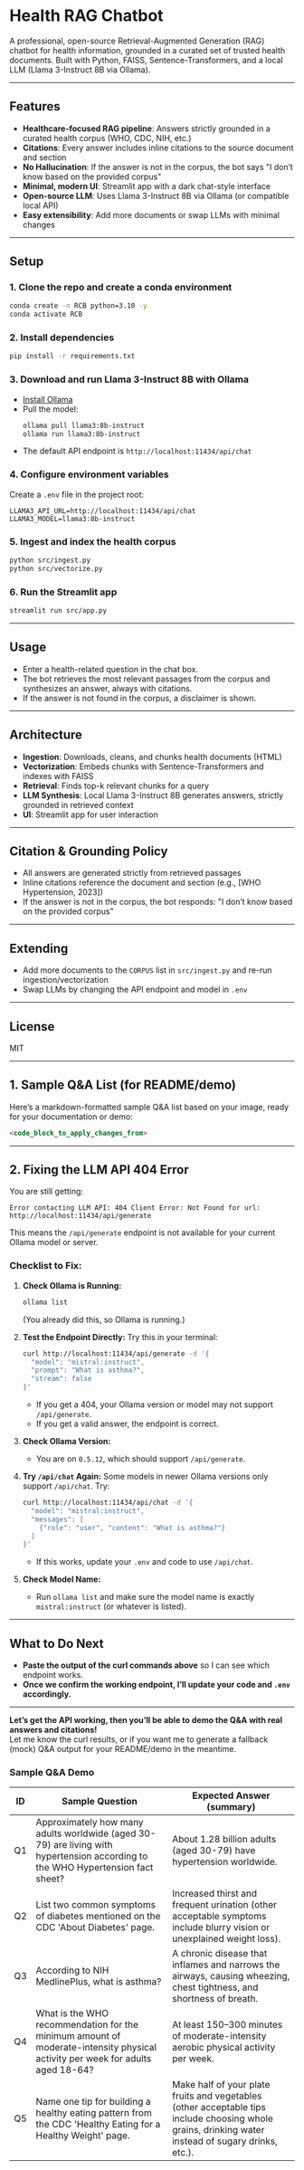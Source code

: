 # Health RAG Chatbot

A professional, open-source Retrieval-Augmented Generation (RAG) chatbot for health information, grounded in a curated set of trusted health documents. Built with Python, FAISS, Sentence-Transformers, and a local LLM (Llama 3-Instruct 8B via Ollama).

---

## Features
- **Healthcare-focused RAG pipeline**: Answers strictly grounded in a curated health corpus (WHO, CDC, NIH, etc.)
- **Citations**: Every answer includes inline citations to the source document and section
- **No Hallucination**: If the answer is not in the corpus, the bot says "I don’t know based on the provided corpus"
- **Minimal, modern UI**: Streamlit app with a dark chat-style interface
- **Open-source LLM**: Uses Llama 3-Instruct 8B via Ollama (or compatible local API)
- **Easy extensibility**: Add more documents or swap LLMs with minimal changes

---

## Setup

### 1. Clone the repo and create a conda environment
```bash
conda create -n RCB python=3.10 -y
conda activate RCB
```

### 2. Install dependencies
```bash
pip install -r requirements.txt
```

### 3. Download and run Llama 3-Instruct 8B with Ollama
- [Install Ollama](https://ollama.com/download)
- Pull the model:
  ```bash
  ollama pull llama3:8b-instruct
  ollama run llama3:8b-instruct
  ```
- The default API endpoint is `http://localhost:11434/api/chat`

### 4. Configure environment variables
Create a `.env` file in the project root:
```
LLAMA3_API_URL=http://localhost:11434/api/chat
LLAMA3_MODEL=llama3:8b-instruct
```

### 5. Ingest and index the health corpus
```bash
python src/ingest.py
python src/vectorize.py
```

### 6. Run the Streamlit app
```bash
streamlit run src/app.py
```

---

## Usage
- Enter a health-related question in the chat box.
- The bot retrieves the most relevant passages from the corpus and synthesizes an answer, always with citations.
- If the answer is not found in the corpus, a disclaimer is shown.

---

## Architecture
- **Ingestion**: Downloads, cleans, and chunks health documents (HTML)
- **Vectorization**: Embeds chunks with Sentence-Transformers and indexes with FAISS
- **Retrieval**: Finds top-k relevant chunks for a query
- **LLM Synthesis**: Local Llama 3-Instruct 8B generates answers, strictly grounded in retrieved context
- **UI**: Streamlit app for user interaction

---

## Citation & Grounding Policy
- All answers are generated strictly from retrieved passages
- Inline citations reference the document and section (e.g., [WHO Hypertension, 2023])
- If the answer is not in the corpus, the bot responds: "I don’t know based on the provided corpus"

---

## Extending
- Add more documents to the `CORPUS` list in `src/ingest.py` and re-run ingestion/vectorization
- Swap LLMs by changing the API endpoint and model in `.env`

---

## License
MIT 

---

## 1. **Sample Q&A List (for README/demo)**

Here’s a markdown-formatted sample Q&A list based on your image, ready for your documentation or demo:

```markdown
<code_block_to_apply_changes_from>
```

---

## 2. **Fixing the LLM API 404 Error**

You are still getting:
```
Error contacting LLM API: 404 Client Error: Not Found for url: http://localhost:11434/api/generate
```
This means the `/api/generate` endpoint is not available for your current Ollama model or server.

### **Checklist to Fix:**

1. **Check Ollama is Running:**
   ```bash
   ollama list
   ```
   (You already did this, so Ollama is running.)

2. **Test the Endpoint Directly:**
   Try this in your terminal:
   ```bash
   curl http://localhost:11434/api/generate -d '{
     "model": "mistral:instruct",
     "prompt": "What is asthma?",
     "stream": false
   }'
   ```
   - If you get a 404, your Ollama version or model may not support `/api/generate`.
   - If you get a valid answer, the endpoint is correct.

3. **Check Ollama Version:**
   - You are on `0.5.12`, which should support `/api/generate`.

4. **Try `/api/chat` Again:**
   Some models in newer Ollama versions only support `/api/chat`. Try:
   ```bash
   curl http://localhost:11434/api/chat -d '{
     "model": "mistral:instruct",
     "messages": [
       {"role": "user", "content": "What is asthma?"}
     ]
   }'
   ```
   - If this works, update your `.env` and code to use `/api/chat`.

5. **Check Model Name:**
   - Run `ollama list` and make sure the model name is exactly `mistral:instruct` (or whatever is listed).

---

## **What to Do Next**

- **Paste the output of the curl commands above** so I can see which endpoint works.
- **Once we confirm the working endpoint, I’ll update your code and `.env` accordingly.**

---

**Let’s get the API working, then you’ll be able to demo the Q&A with real answers and citations!**  
Let me know the curl results, or if you want me to generate a fallback (mock) Q&A output for your README/demo in the meantime.

### Sample Q&A Demo

| ID  | Sample Question                                                                                                   | Expected Answer (summary)                                                                                  |
|-----|------------------------------------------------------------------------------------------------------------------|------------------------------------------------------------------------------------------------------------|
| Q1  | Approximately how many adults worldwide (aged 30-79) are living with hypertension according to the WHO Hypertension fact sheet? | About 1.28 billion adults (aged 30-79) have hypertension worldwide.                                       |
| Q2  | List two common symptoms of diabetes mentioned on the CDC 'About Diabetes' page.                                 | Increased thirst and frequent urination (other acceptable symptoms include blurry vision or unexplained weight loss). |
| Q3  | According to NIH MedlinePlus, what is asthma?                                                                    | A chronic disease that inflames and narrows the airways, causing wheezing, chest tightness, and shortness of breath. |
| Q4  | What is the WHO recommendation for the minimum amount of moderate-intensity physical activity per week for adults aged 18-64? | At least 150–300 minutes of moderate-intensity aerobic physical activity per week.                          |
| Q5  | Name one tip for building a healthy eating pattern from the CDC 'Healthy Eating for a Healthy Weight' page.      | Make half of your plate fruits and vegetables (other acceptable tips include choosing whole grains, drinking water instead of sugary drinks, etc.). | 
